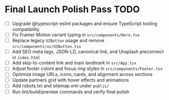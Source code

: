 # Final Launch Polish Pass TODO

- [ ] Upgrade @typescript-eslint packages and ensure TypeScript tooling compatibility
- [ ] Fix Framer Motion variant typing in `src/components/Hero.tsx`
- [ ] Replace legacy `UIButton` usage and remove `src/components/ui/UIButton.tsx`
- [ ] Add SEO meta tags, JSON-LD, canonical link, and Unsplash preconnect in `index.html`
- [ ] Add skip-to-content link and main landmark in `src/App.tsx`
- [ ] Adjust footer colors and focus ring styles in `src/components/Footer.tsx`
- [ ] Optimize image URLs, icons, cards, and alignment across sections
- [ ] Update partners grid with hover effects and animations
- [ ] Add robots.txt and sitemap.xml under `public/`
- [ ] Run lint/build/preview commands and verify final polish
